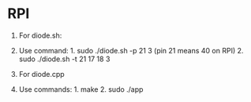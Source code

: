 # RPI

1. For diode.sh:
  1. Use command:
    1. sudo ./diode.sh -p 21 3 (pin 21 means 40 on RPI)
    2. sudo ./diode.sh -t 21 17 18 3

2. For diode.cpp
  1. Use commands:
    1. make
    2. sudo ./app